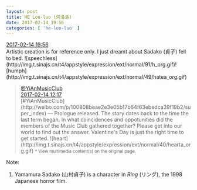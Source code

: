 ```yaml
---
layout: post
title: HE Lou-luo (何洛洛)
date: 2017-02-14 19:56
categories: [ 'he-luo-luo' ]
---
```


<div class="weibo-info">
  <a href="http://weibo.com/6117570574/EvwPn4XUT">2017-02-14 19:56</a>
</div>
Artistic creation is for reference only. I just dreamt about Sadako (貞子) fell to bed. ![speechless](http://img.t.sinajs.cn/t4/appstyle/expression/ext/normal/91/h_org.gif)![humph](http://img.t.sinajs.cn/t4/appstyle/expression/ext/normal/49/hatea_org.gif)

<!-- more -->

> <div class="weibo-post-name">
>   <a href="http://weibo.com/u/6094546964">@YiAnMusicClub</a>
> </div>
> <div class="weibo-info">
>   <a href="http://weibo.com/6094546964/EvtOT4vfV">2017-02-14 12:17</a>
> </div>  
> [#YiAnMusicClub](http://weibo.com/p/100808beae2e3e05b17b64f63ebedca39f19b2/super_index) — Prologue released. The story dates back to the time the last term began. In what coincidences and oppotunities did the members of the Music Club gathered together? Please get into our world to find out the answer. Valentine's Day is just the right time to get started. ![heart](http://img.t.sinajs.cn/t4/appstyle/expression/ext/normal/40/hearta_org.gif)  
> <small>* View multimedia content(s) on the original page.</small>

Note:
1. Yamamura Sadako (山村貞子) is a character in *Ring* (リング), the 1998 Japanese horror film.
